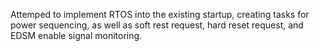 Attemped to implement RTOS into the existing startup, creating tasks for power sequencing, as well as soft rest request, hard reset request, and EDSM enable signal monitoring.
